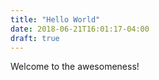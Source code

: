 ```yaml
---
title: "Hello World"
date: 2018-06-21T16:01:17-04:00
draft: true
---
```


Welcome to the awesomeness!
